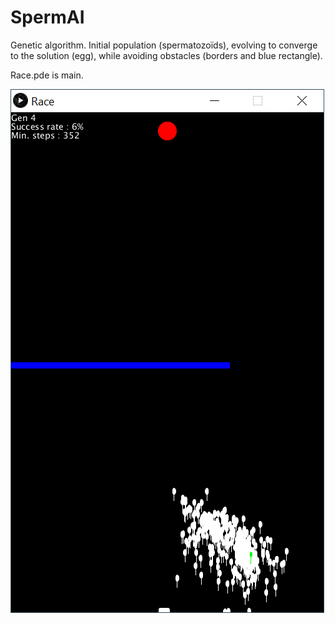 # SpermAI
Genetic algorithm. Initial population (spermatozoïds), evolving to converge to the solution (egg), while avoiding obstacles (borders and blue rectangle).

Race.pde is main.

![Screenshot](Screenshots/Screenshot1.png)
